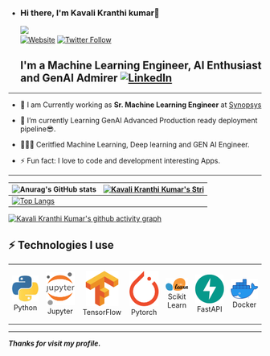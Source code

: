 - ### Hi there, I'm Kavali Kranthi kumar👋
  ![](https://komarev.com/ghpvc/?username=kranthi419&color=green)  
  [![Website](https://img.shields.io/website?label=kavali-kranthi-kumar-ml-engineer&style=for-the-badge&url=https%3A%2F%2Fcodestackr.com)](https://www.linkedin.com/in/kavali-kranthi-kumar-ml-engineer/)
  [![Twitter Follow](https://img.shields.io/twitter/follow/Kranthikumar419?color=1DA1F2&logo=twitter&style=for-the-badge)](https://x.com/Kranthikumar419)


  ## I'm a Machine Learning Engineer, AI Enthusiast and GenAI Admirer [![LinkedIn](https://img.shields.io/badge/linkedin-%230077B5.svg?style=for-the-badge&logo=linkedin&logoColor=white)](https://www.linkedin.com/in/kavali-kranthi-kumar-ml-engineer/)

---

  * 🔭 I am Currently working as **Sr. Machine Learning Engineer** at [Synopsys](https://www.synopsys.com/)

  - 🌱 I’m currently Learning GenAI Advanced Production ready deployment pipeline😎.
  
  - 👨🏻‍🎓 Ceritfied Machine Learning, Deep learning and GEN AI Engineer.

  - ⚡ Fun fact: I love to code and development interesting Apps.

---
| ![Anurag's GitHub stats](https://github-readme-stats.vercel.app/api?username=kranthi419&show_icons=true&theme=radical) | [![Kavali Kranthi Kumar's Stri](https://streak-stats.demolab.com?user=kranthi419&theme=dark&border_radius=7&mode=weekly)](https://git.io/streak-stats) |
| ------------------------------------------------------------ | ------------------------------------------------------------ |
| [![Top Langs](https://github-readme-stats.vercel.app/api/top-langs/?username=kranthi419&layout=compact&&show_icons=true&theme=radical)](https://github.com/anuraghazra/github-readme-stats) |                                                              |



[![Kavali Kranthi Kumar's github activity graph](https://github-readme-activity-graph.vercel.app/graph?username=kranthi419&bg_color=ffffff&color=ff047d&line=9e4c98&point=403d3d&area=true&hide_border=true)](https://github.com/ashutosh00710/github-readme-activity-graph)





   ## ⚡ Technologies I use 

<div align="center">
<table align="center">
    <tr>
        <td align="center" width="140" height="112.43">
            <img src="./assets/icons/python.jpeg" width="65px"/>
            <br /> Python
        </td>
        <td align="center" width="140" height="112.43">
            <img src="./assets/icons/jupyter.png" width="65px"/>
            <br /> Jupyter
        </td>
        <td align="center" width="140" height="112.43">
            <img src="./assets/icons/tensorflow.png" width="65px"/>
            <br /> TensorFlow
        </td>
        <td align="center" width="140" height="112.43">
            <img src="./assets/icons/pytorch.png" width="65px"/>
            <br /> Pytorch
        </td>
        <td align="center" width="140" height="112.43">
            <img src="./assets/icons/scikitlearn.png" width="65px"/>
            <br /> Scikit Learn
        </td>
        <td align="center" width="140" height="112.43">
            <img src="./assets/icons/fastapi.png" width="65px"/>
            <br /> FastAPI
        </td>
        <td align="center" width="140" height="112.43">
            <img src="./assets/icons/docker.png" width="65px"/>
            <br /> Docker
        </td>
    </tr>
</table>
</div>  

---

***Thanks for visit my profile.***
